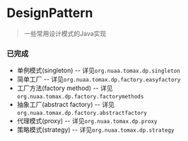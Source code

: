 # DesignPattern

> 一些常用设计模式的Java实现

### 已完成

+ 单例模式(singleton) -- 详见`org.nuaa.tomax.dp.singleton`
+ 简单工厂 -- 详见`org.nuaa.tomax.dp.factory.easyfactory`
+ 工厂方法(factory method) -- 详见`org.nuaa.tomax.dp.factory.factorymethods`
+ 抽象工厂(abstract factory) -- 详见`org.nuaa.tomax.dp.factory.abstractfactory`
+ 代理模式(proxy) -- 详见`org.nuaa.tomax.dp.proxy`
+ 策略模式(strategy) -- 详见`org.nuaa.tomax.dp.strategy`